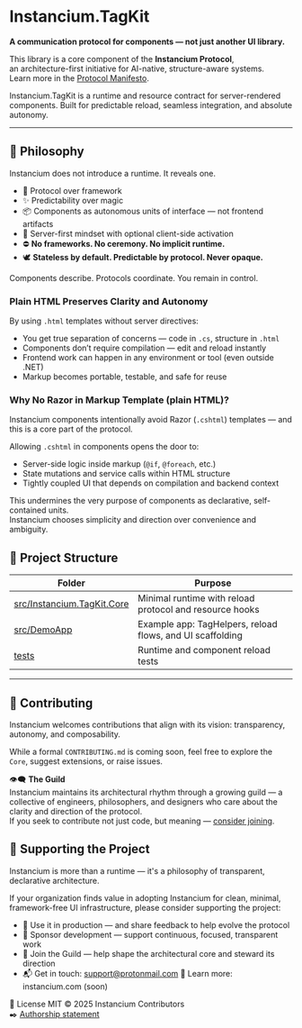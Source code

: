 # Instancium.TagKit

**A communication protocol for components — not just another UI library.**

This library is a core component of the **Instancium Protocol**,  
an architecture-first initiative for AI-native, structure-aware systems.  
Learn more in the [Protocol Manifesto](https://github.com/Instancium/.github/blob/main/profile/MANIFESTO.md).

Instancium.TagKit is a runtime and resource contract for server-rendered components. Built for predictable reload, seamless integration, and absolute autonomy.

---

## 🌌 Philosophy

Instancium does not introduce a runtime. It reveals one.

- 🧠 Protocol over framework  
- ✨ Predictability over magic  
- 📦 Components as autonomous units of interface — not frontend artifacts  
- 🤝 Server-first mindset with optional client-side activation
- ⛔ **No frameworks. No ceremony. No implicit runtime.**  
- 🕊️ **Stateless by default. Predictable by protocol. Never opaque.**

Components describe. Protocols coordinate. You remain in control.

### Plain HTML Preserves Clarity and Autonomy

By using `.html` templates without server directives:

- You get true separation of concerns — code in `.cs`, structure in `.html`
- Components don’t require compilation — edit and reload instantly
- Frontend work can happen in any environment or tool (even outside .NET)
- Markup becomes portable, testable, and safe for reuse

### Why No Razor in Markup Template (plain HTML)?

Instancium components intentionally avoid Razor (`.cshtml`) templates — and this is a core part of the protocol.

Allowing `.cshtml` in components opens the door to:

- Server-side logic inside markup (`@if`, `@foreach`, etc.)
- State mutations and service calls within HTML structure
- Tightly coupled UI that depends on compilation and backend context

This undermines the very purpose of components as declarative, self-contained units.  
Instancium chooses simplicity and direction over convenience and ambiguity.

## 🧱 Project Structure

| Folder | Purpose |
|--------|---------|
| [src/Instancium.TagKit.Core](./src/Instancium.TagKit.Core) | Minimal runtime with reload protocol and resource hooks |
| [src/DemoApp](./src/DemoApp) | Example app: TagHelpers, reload flows, and UI scaffolding |
| [tests](./tests) | Runtime and component reload tests |

---

## 🤝 Contributing

Instancium welcomes contributions that align with its vision: transparency, autonomy, and composability.

While a formal `CONTRIBUTING.md` is coming soon, feel free to explore the `Core`, suggest extensions, or raise issues.

👁️‍🗨️ **The Guild**  
Instancium maintains its architectural rhythm through a growing guild — a collective of engineers, philosophers, and designers who care about the clarity and direction of the protocol.  
If you seek to contribute not just code, but meaning — [consider joining](https://instancium.com/#guild).

## 🏢 Supporting the Project
Instancium is more than a runtime — it's a philosophy of transparent, declarative architecture.

If your organization finds value in adopting Instancium for clean, minimal, framework-free UI infrastructure, please consider supporting the project:

- 💼 Use it in production — and share feedback to help evolve the protocol
- 🤝 Sponsor development — support continuous, focused, transparent work
- 🌱 Join the Guild — help shape the architectural core and steward its direction
- 📬 Get in touch: support@protonmail.com 🧭 Learn more: instancium.com (soon)

📄 License MIT © 2025 Instancium Contributors  
✒️ [Authorship statement](https://github.com/Instancium/.github/blob/main/profile/Authorship.md)
